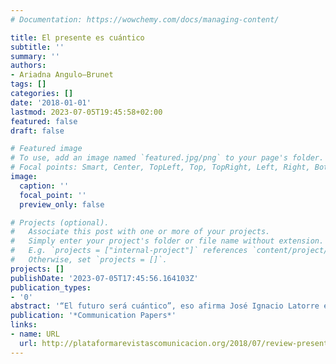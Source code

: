 ```yaml
---
# Documentation: https://wowchemy.com/docs/managing-content/

title: El presente es cuántico
subtitle: ''
summary: ''
authors:
- Ariadna Angulo—Brunet
tags: []
categories: []
date: '2018-01-01'
lastmod: 2023-07-05T19:45:58+02:00
featured: false
draft: false

# Featured image
# To use, add an image named `featured.jpg/png` to your page's folder.
# Focal points: Smart, Center, TopLeft, Top, TopRight, Left, Right, BottomLeft, Bottom, BottomRight.
image:
  caption: ''
  focal_point: ''
  preview_only: false

# Projects (optional).
#   Associate this post with one or more of your projects.
#   Simply enter your project's folder or file name without extension.
#   E.g. `projects = ["internal-project"]` references `content/project/deep-learning/index.md`.
#   Otherwise, set `projects = []`.
projects: []
publishDate: '2023-07-05T17:45:56.164103Z'
publication_types:
- '0'
abstract: '“El futuro será cuántico”, eso afirma José Ignacio Latorre en la contraportada de Cuántica: tu futuro en juego, y eso logrará entender el lector que se adentre en esta obra de carácter divulgativo. Aunque la temática es compleja, el autor hace que los postulados de la mecánica cuántica sean un concepto relativamente sencillo para quienes no tienen conocimientos previos sobre la materia y permite valorar las implicaciones que tiene en el presente y en el futuro. Latorre es uno de los físicos españoles más reconocidos en la física cuántica. Su área de investigación se centra en las partículas elementales y en la teoría de la información cuántica. Actualmente está liderando un proyecto para desarrollar un ordenador cuántico, concretamente el procesador del ordenador. Mediante este libro se pone en evidencia la trayectoria de Latorre, quien da cuenta de que es posible divulgar conocimiento científico a cualquier público, referenciando teorías con un trasfondo matemático complejo, y sin necesidad de tener que comprender ni una sola operación aritmética.'
publication: '*Communication Papers*'
links:
- name: URL
  url: http://plataformarevistascomunicacion.org/2018/07/review-presente-cuantico/
---
```

